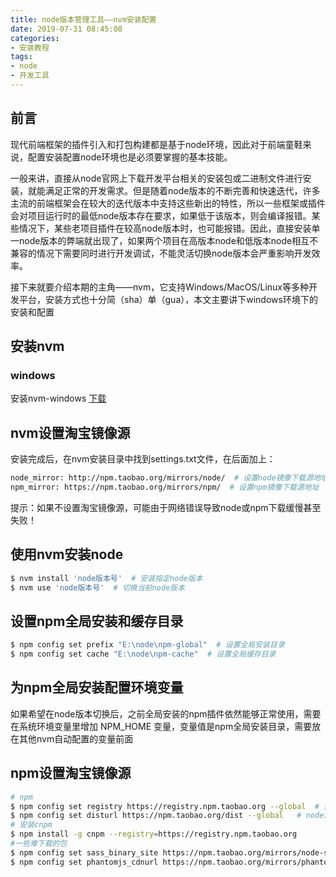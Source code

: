```yaml
---
title: node版本管理工具——nvm安装配置
date: 2019-07-31 08:45:08
categories:
- 安装教程
tags:
- node
- 开发工具
---
```


## 前言
现代前端框架的插件引入和打包构建都是基于node环境，因此对于前端童鞋来说，配置安装配置node环境也是必须要掌握的基本技能。

一般来讲，直接从node官网上下载开发平台相关的安装包或二进制文件进行安装，就能满足正常的开发需求。但是随着node版本的不断完善和快速迭代，许多主流的前端框架会在较大的迭代版本中支持这些新出的特性，所以一些框架或插件会对项目运行时的最低node版本存在要求，如果低于该版本，则会编译报错。某些情况下，某些老项目插件在较高node版本时，也可能报错。因此，直接安装单一node版本的弊端就出现了，如果两个项目在高版本node和低版本node相互不兼容的情况下需要同时进行开发调试，不能灵活切换node版本会严重影响开发效率。

接下来就要介绍本期的主角——nvm，它支持Windows/MacOS/Linux等多种开发平台，安装方式也十分简（sha）单（gua），本文主要讲下windows环境下的安装和配置
## 安装nvm
### windows
安装nvm-windows [下载](https://github.com/coreybutler/nvm-windows/releases)

## nvm设置淘宝镜像源
安装完成后，在nvm安装目录中找到settings.txt文件，在后面加上：
``` bash
node_mirror: http://npm.taobao.org/mirrors/node/  # 设置node镜像下载源地址
npm_mirror: https://npm.taobao.org/mirrors/npm/  # 设置npm镜像下载源地址
```
提示：如果不设置淘宝镜像源，可能由于网络错误导致node或npm下载缓慢甚至失败！

## 使用nvm安装node
``` bash
$ nvm install 'node版本号'  # 安装指定node版本
$ nvm use 'node版本号'  # 切换当前node版本
```

## 设置npm全局安装和缓存目录
``` bash
$ npm config set prefix "E:\node\npm-global"  # 设置全局安装目录
$ npm config set cache "E:\node\npm-cache"  # 设置全局缓存目录
```

## 为npm全局安装配置环境变量
如果希望在node版本切换后，之前全局安装的npm插件依然能够正常使用，需要在系统环境变量里增加 NPM_HOME 变量，变量值是npm全局安装目录，需要放在其他nvm自动配置的变量前面

## npm设置淘宝镜像源
``` bash
# npm
$ npm config set registry https://registry.npm.taobao.org --global  # 插件库镜像源
$ npm config set disturl https://npm.taobao.org/dist --global   # node源代码镜像源
# 安装cnpm
$ npm install -g cnpm --registry=https://registry.npm.taobao.org
#一些难下载的包
$ npm config set sass_binary_site https://npm.taobao.org/mirrors/node-sass/ # node-sass插件
$ npm config set phantomjs_cdnurl https://npm.taobao.org/mirrors/phantomjs/ # phantomjs插件
```




